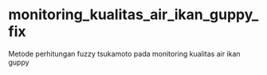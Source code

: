 # monitoring_kualitas_air_ikan_guppy_fix
Metode perhitungan fuzzy tsukamoto pada monitoring kualitas air ikan guppy 
